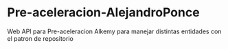 # Pre-aceleracion-AlejandroPonce
Web API para Pre-aceleracion Alkemy para manejar distintas entidades con el patron de repositorio
